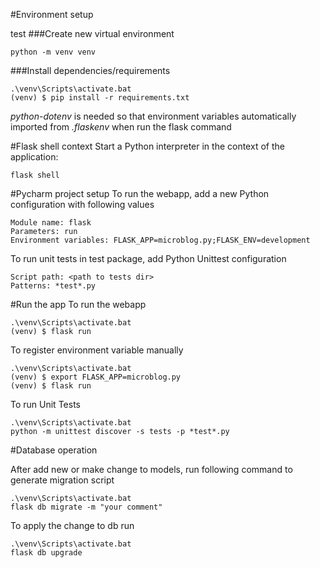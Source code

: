 #Environment setup

test
###Create new virtual environment

```
python -m venv venv
```
###Install dependencies/requirements
```
.\venv\Scripts\activate.bat
(venv) $ pip install -r requirements.txt
```
_python-dotenv_ is needed so that environment variables automatically imported from _.flaskenv_ 
when run the flask command

#Flask shell context
Start a Python interpreter in the context of the application:
```
flask shell
```

#Pycharm project setup
To run the webapp, add a new Python configuration with following values
```
Module name: flask
Parameters: run
Environment variables: FLASK_APP=microblog.py;FLASK_ENV=development
```
To run unit tests in test package, add Python Unittest configuration
```
Script path: <path to tests dir>
Patterns: *test*.py
```

#Run the app
To run the webapp
```
.\venv\Scripts\activate.bat
(venv) $ flask run
```

To register environment variable manually
```
.\venv\Scripts\activate.bat
(venv) $ export FLASK_APP=microblog.py
(venv) $ flask run
```

To run Unit Tests
```
.\venv\Scripts\activate.bat
python -m unittest discover -s tests -p *test*.py
```

#Database operation

After add new or make change to models, run following command to generate migration script
```
.\venv\Scripts\activate.bat
flask db migrate -m "your comment"
```

To apply the change to db run
```
.\venv\Scripts\activate.bat
flask db upgrade
```
